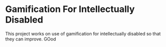# Gamification For Intellectually Disabled

This project works on use of gamification for intellectually disabled so that they can improve.
GOod

